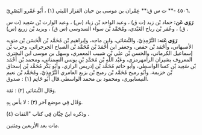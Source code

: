 ٤٥٠٦ -** ت س ق:** عِمْران بن موسى بن حيان القزاز الليثي (١) ، أَبُو عَمْرو البَصْرِيّ.

**رَوَى عَن:** حماد بْن زيد (ت ق) ، وعبد الواحد بْن زياد (س) ، وعبد الوارث بْن سَعِيد (ت س ق) ، وعُمَر بْن رياح العَبْدي، ومُحَمَّد بْن سواء السدوسي (س ق) ، ويزيد بْن زريع (س) .

**رَوَى عَنه:** التِّرْمِذِيّ، والنَّسَائي، وابن ماجه، وإبراهيم بْن مُحَمَّد بْن الْحَسَن بْن متويه الأصبهاني، وأَحْمَد بْن حفص، وجعفر ابن أَحْمَدَ بْن مُحَمَّد بْن الصباح الجرجرائي، وحرب بْن إسماعيل الكرماني، والحسن بْن علي بْن شبيب المعمري، وسهل بن موسى ابن البختري المعروف بشيران الرامهرمزي، وعَبْد اللَّهِ بْن مُحَمَّدِ بْنِ يونس السمناني، ومحمد بْن أَحْمَد بْن سَعِيد بْن كسا الواسطي، وأبو حاتم مُحَمَّد بْن إدريس الرازي، وأَبُو بَكْر مُحَمَّد بْن إسحاق بْن خزيمة، وأَبُو رميح مُحَمَّد بْن رميح بْن بزيع العامري التِّرْمِذِيّ، ومُحَمَّد بْن نعيم النيسابوري، ومحمود بن محمد الواسطي.قال أَبُو حَاتِم (١) : صدوق.

وَقَال النَّسَائي (٢) : ثقة.

وَقَال فِي موضع آخر (٣) : لا بأس بِهِ.

وذكره ابنُ حِبَّان فِي كتاب "الثقات (٤) .

مات بعد الأربعين ومئتين.